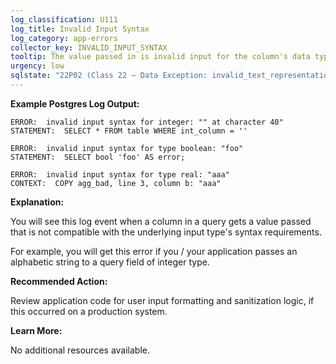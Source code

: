 ```yaml
---
log_classification: U111
log_title: Invalid Input Syntax
log_category: app-errors
collector_key: INVALID_INPUT_SYNTAX
tooltip: The value passed in is invalid input for the column's data type
urgency: low
sqlstate: "22P02 (Class 22 — Data Exception: invalid_text_representation)"
---
```


**Example Postgres Log Output:**

```
ERROR:  invalid input syntax for integer: "" at character 40"
STATEMENT:  SELECT * FROM table WHERE int_column = ''

ERROR:  invalid input syntax for type boolean: "foo"
STATEMENT:  SELECT bool 'foo' AS error;

ERROR:  invalid input syntax for type real: "aaa"
CONTEXT:  COPY agg_bad, line 3, column b: "aaa"
```

**Explanation:**

You will see this log event when a column in a query gets a value passed that is
not compatible with the underlying input type's syntax requirements.

For example, you will get this error if you / your application passes an
alphabetic string to a query field of integer type.

**Recommended Action:**

Review application code for user input formatting and sanitization logic, if this
occurred on a production system.

**Learn More:**

No additional resources available.
